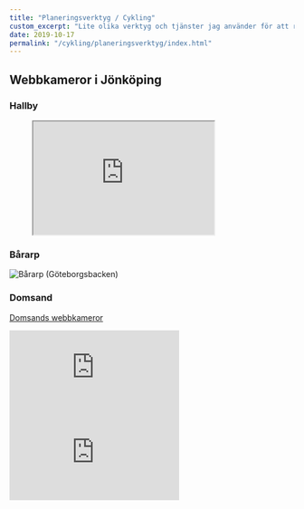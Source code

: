 ```yaml
---
title: "Planeringsverktyg / Cykling"
custom_excerpt: "Lite olika verktyg och tjänster jag använder för att reka inför stigcykling."
date: 2019-10-17
permalink: "/cykling/planeringsverktyg/index.html"
---
```


## Webbkameror i Jönköping

### Hallby

<figure class="embed">
    <iframe loading="lazy" style="aspect-ratio: 16/10; max-width: 100%;" src="https://www.hallbysok.se/webbkamera/" width="auto" height="200"></iframe>
</figure>

### Bårarp

![Bårarp (Göteborgsbacken)](https://api.trafikinfo.trafikverket.se/v2/Images/TrafficFlowCamera_39635870.jpeg)

### Domsand

[Domsands webbkameror](https://domsand.org/webbkameror-domsands-hamn/)

![Vy över vättern från Domsand](https://www.domsand.org/webcam/vattern/rename_returnjpg.php "Mot Vättern")
![Vy över hamnen i Domsand](https://www.domsand.org/webcam/hamn/rename_returnjpg.php "Mot hamnen")



